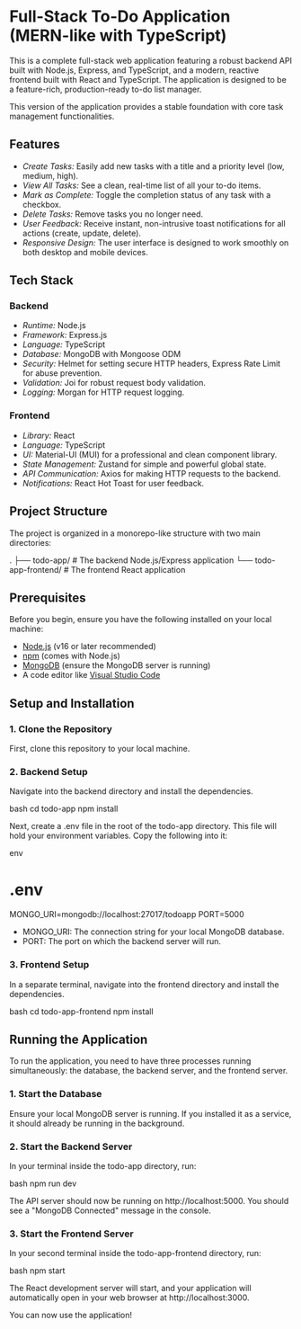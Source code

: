 # Full-Stack To-Do Application (MERN-like with TypeScript)

This is a complete full-stack web application featuring a robust backend API built with Node.js, Express, and TypeScript, and a modern, reactive frontend built with React and TypeScript. The application is designed to be a feature-rich, production-ready to-do list manager.

This version of the application provides a stable foundation with core task management functionalities.

## Features

*   *Create Tasks:* Easily add new tasks with a title and a priority level (low, medium, high).
*   *View All Tasks:* See a clean, real-time list of all your to-do items.
*   *Mark as Complete:* Toggle the completion status of any task with a checkbox.
*   *Delete Tasks:* Remove tasks you no longer need.
*   *User Feedback:* Receive instant, non-intrusive toast notifications for all actions (create, update, delete).
*   *Responsive Design:* The user interface is designed to work smoothly on both desktop and mobile devices.

## Tech Stack

### Backend
*   *Runtime:* Node.js
*   *Framework:* Express.js
*   *Language:* TypeScript
*   *Database:* MongoDB with Mongoose ODM
*   *Security:* Helmet for setting secure HTTP headers, Express Rate Limit for abuse prevention.
*   *Validation:* Joi for robust request body validation.
*   *Logging:* Morgan for HTTP request logging.

### Frontend
*   *Library:* React
*   *Language:* TypeScript
*   *UI:* Material-UI (MUI) for a professional and clean component library.
*   *State Management:* Zustand for simple and powerful global state.
*   *API Communication:* Axios for making HTTP requests to the backend.
*   *Notifications:* React Hot Toast for user feedback.

## Project Structure

The project is organized in a monorepo-like structure with two main directories:


.
├── todo-app/           # The backend Node.js/Express application
└── todo-app-frontend/  # The frontend React application


## Prerequisites

Before you begin, ensure you have the following installed on your local machine:
*   [Node.js](https://nodejs.org/en/) (v16 or later recommended)
*   [npm](https://www.npmjs.com/) (comes with Node.js)
*   [MongoDB](https://www.mongodb.com/try/download/community) (ensure the MongoDB server is running)
*   A code editor like [Visual Studio Code](https://code.visualstudio.com/)

## Setup and Installation

### 1. Clone the Repository
First, clone this repository to your local machine.

### 2. Backend Setup
Navigate into the backend directory and install the dependencies.

bash
cd todo-app
npm install


Next, create a .env file in the root of the todo-app directory. This file will hold your environment variables. Copy the following into it:

env
# .env
MONGO_URI=mongodb://localhost:27017/todoapp
PORT=5000

*   MONGO_URI: The connection string for your local MongoDB database.
*   PORT: The port on which the backend server will run.

### 3. Frontend Setup
In a separate terminal, navigate into the frontend directory and install the dependencies.

bash
cd todo-app-frontend
npm install


## Running the Application

To run the application, you need to have three processes running simultaneously: the database, the backend server, and the frontend server.

### 1. Start the Database
Ensure your local MongoDB server is running. If you installed it as a service, it should already be running in the background.

### 2. Start the Backend Server
In your terminal inside the todo-app directory, run:

bash
npm run dev

The API server should now be running on http://localhost:5000. You should see a "MongoDB Connected" message in the console.

### 3. Start the Frontend Server
In your second terminal inside the todo-app-frontend directory, run:

bash
npm start

The React development server will start, and your application will automatically open in your web browser at http://localhost:3000.

You can now use the application!